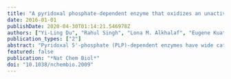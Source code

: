 ```yaml
---
title: "A pyridoxal phosphate-dependent enzyme that oxidizes an unactivated carbon-carbon bond"
date: 2016-01-01
publishDate: 2020-04-30T01:14:21.546978Z
authors: ["Yi-Ling Du", "Rahul Singh", "Lona M. Alkhalaf", "Eugene Kuatsjah", "Hai-Yan He", "Lindsay D. Eltis", "Katherine S. Ryan"]
publication_types: ["2"]
abstract: "Pyridoxal 5'-phosphate (PLP)-dependent enzymes have wide catalytic versatility but are rarely known for their ability to react with oxygen to catalyze challenging reactions. Here, using in vitro reconstitution and kinetic anal., we report that the indolmycin biosynthetic enzyme Ind4, from Streptomyces griseus ATCC 12648, is an unprecedented O2- and PLP-dependent enzyme that carries out a four-electron oxidn. of L-arginine, including oxidn. of an unactivated carbon-carbon (C-C) bond. We show that the conjugated product of this reaction, which is susceptible to nonenzymic deamination, is efficiently intercepted and stereospecifically reduced by the partner enzyme Ind5 to give D-4,5-dehydroarginine. Thus, Ind4 couples the redox potential of O2 with the ability of PLP to stabilize anions to efficiently oxidize an unactivated C-C bond, with the subsequent stereochem. inversion by Ind5 preventing off-pathway reactions. Altogether, these results expand our knowledge of the catalytic versatility of PLP-dependent enzymes and enrich the toolbox for oxidative biocatalysis. [on SciFinder(R)]"
featured: false
publication: "*Nat Chem Biol*"
doi: "10.1038/nchembio.2009"
---
```


